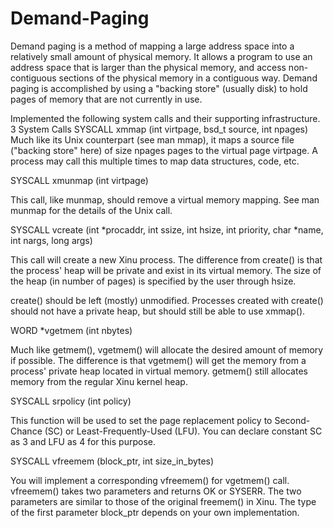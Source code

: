 # Demand-Paging

Demand paging is a method of mapping a large address space into a relatively small amount of physical memory. It allows a program to use an address space that is larger than the physical memory, and access non-contiguous sections of the physical memory in a contiguous way. Demand paging is accomplished by using a "backing store" (usually disk) to hold pages of memory that are not currently in use.

Implemented the following system calls and their supporting infrastructure.
3 System Calls
SYSCALL xmmap (int virtpage, bsd_t source, int npages)
Much like its Unix counterpart (see man mmap), it maps a source file ("backing store" here) of size npages pages to the virtual page virtpage. A process may call this multiple times to map data structures, code, etc.

SYSCALL xmunmap (int virtpage)

This call, like munmap, should remove a virtual memory mapping. See man munmap for the details of the Unix call.

SYSCALL vcreate (int *procaddr, int ssize, int hsize, int priority, char *name, int nargs, long args)

This call will create a new Xinu process. The difference from create() is that the process' heap will be private and exist in its virtual memory. 
The size of the heap (in number of pages) is specified by the user through hsize.

create() should be left (mostly) unmodified. Processes created with create() should not have a private heap, but should still be able to use xmmap().

WORD *vgetmem (int nbytes)

Much like getmem(), vgetmem() will allocate the desired amount of memory if possible. The difference is that vgetmem() will get the memory from a process' private heap located in virtual memory. getmem() still allocates memory from the regular Xinu kernel heap.

SYSCALL srpolicy (int policy)

This function will be used to set the page replacement policy to Second-Chance (SC) or Least-Frequently-Used (LFU). You can declare constant SC as 3 and LFU as 4 for this purpose.

SYSCALL vfreemem (block_ptr, int size_in_bytes)

You will implement a corresponding vfreemem() for vgetmem() call. vfreemem() takes two parameters and returns OK or SYSERR. The two parameters are similar to those of the original freemem() in Xinu. The type of the first parameter block_ptr depends on your own implementation.
